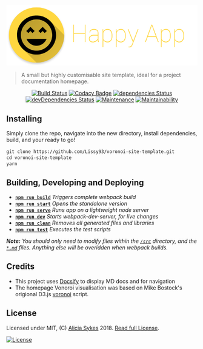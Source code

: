 
<p align="center">

![Voronoi](dist/assets/cover.png)

> A small but highly customisable site template, ideal for a project documentation homepage.

</p>

<p align="center">
  <a href="https://travis-ci.org/Lissy93/voronoi-site-template"><img data-no-zoom src="https://travis-ci.org/Lissy93/voronoi-site-template.svg?branch=master" alt="Build Status" /></a>
  <a href="https://www.codacy.com/app/lissy93/voronoi-site-template?utm_source=github.com&amp;utm_medium=referral&amp;utm_content=Lissy93/voronoi-site-template&amp;utm_campaign=Badge_Grade"><img src="https://api.codacy.com/project/badge/Grade/42869ef92bb2469e9f92bcf5de15bc94" alt="Codacy Badge" /></a>
  <a href="https://david-dm.org/Lissy93/voronoi-site-template"><img data-no-zoom src="https://david-dm.org/Lissy93/voronoi-site-template/status.svg" alt="dependencies Status" /></a>
  <a href="https://david-dm.org/Lissy93/voronoi-site-template?type=dev"><img data-no-zoom src="https://david-dm.org/Lissy93/voronoi-site-template/dev-status.svg" alt="devDependencies Status" /></a>
  <a href="https://github.com/Lissy93/voronoi-site-template/commits/master"><img data-no-zoom src="https://img.shields.io/maintenance/yes/2018.svg?style=flat-square" alt="Maintenance" /></a>
  <a href="https://codeclimate.com/github/Lissy93/voronoi-site-template/maintainability"><img data-no-zoom src="https://api.codeclimate.com/v1/badges/58e7ee2c035047d1572e/maintainability" alt="Maintainability" /></a>
</p>

## Installing

Simply clone the repo, navigate into the new directory, install dependencies, build, and your ready to go!

```console
git clone https://github.com/Lissy93/voronoi-site-template.git
cd voronoi-site-template
yarn
```

## Building, Developing and Deploying

- [**`npm run build`**](package.json#L9) *Triggers complete webpack build*
- [**`npm run start`**](package.json#L7) *Opens the standalone version*
- [**`npm run serve`**](package.json#L8) *Runs app on a lightweight node server*
- [**`npm run dev`**](package.json#L10) *Starts webpack-dev-server, for live changes*
- [**`npm run clean`**](package.json#L12) *Removes all generated files and libraries*
- [**`npm run test`**](package.json#L11) *Executes the test scripts*

*__Note:__ You should only need to modify files within the [`/src`](src/) directory, and the [`*.md`](pages/) files. Anything else will be overidden when webpack builds.*

## Credits
 - This project uses [Docsify](https://github.com/QingWei-Li/docsify/) to display MD docs and for navigation
 - The homepage Vonoroi visualisation was based on Mike Bostock's origional D3.js [voronoi](https://github.com/d3/d3-voronoi) script.

## License
Licensed under MIT, (C) [Alicia Sykes](https://aliciasykes.com) 2018. [Read full License](LICENSE.md).

[![License](https://upload.wikimedia.org/wikipedia/commons/f/f8/License_icon-mit-88x31-2.svg)](LICENSE.md)